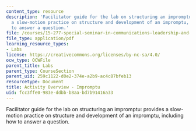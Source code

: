 ```yaml
---
content_type: resource
description: 'Facilitator guide for the lab on structuring an impromptu: provides
  a slow-motion practice on structure and development of an impromptu, including how
  to answer a question.'
file: /courses/15-277-special-seminar-in-communications-leadership-and-personal-effectiveness-coaching-fall-2008/fcc3ffe0983eddbbb8aabd7b91416a33_guide_03.pdf
file_type: application/pdf
learning_resource_types:
- Labs
license: https://creativecommons.org/licenses/by-nc-sa/4.0/
ocw_type: OCWFile
parent_title: Labs
parent_type: CourseSection
parent_uid: 259c1122-d0e2-374e-a2b9-ac4c87bfeb13
resourcetype: Document
title: Activity Overview - Impromptu
uid: fcc3ffe0-983e-ddbb-b8aa-bd7b91416a33
---
```

Facilitator guide for the lab on structuring an impromptu: provides a slow-motion practice on structure and development of an impromptu, including how to answer a question.